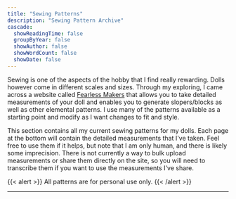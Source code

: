```yaml
---
title: "Sewing Patterns"
description: "Sewing Pattern Archive"
cascade:
  showReadingTime: false
  groupByYear: false
  showAuthor: false
  showWordCount: false
  showDate: false
---
```


Sewing is one of the aspects of the hobby that I find really rewarding. Dolls however come in different scales and sizes. Through my exploring, I came across a website called [Fearless Makers](https://www.fearlessmakers.com/) that allows you to take detailed measurements of your doll and enables you to generate slopers/blocks as well as other elemental patterns. I use many of the patterns available as a starting point and modify as I want changes to fit and style.

This section contains all my current sewing patterns for my dolls. Each page at the bottom will contain the detailed measurements that I've taken. Feel free to use them if it helps, but note that I am only human, and there is likely some imprecision. There is not currently a way to bulk upload measurements or share them directly on the site, so you will need to transcribe them if you want to use the measurements I've share.

{{< alert >}}
All patterns are for personal use only.
{{< /alert >}}

---